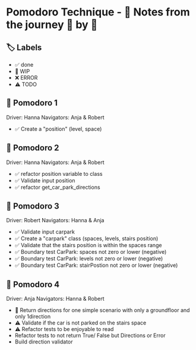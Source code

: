 # Pomodoro Technique - 📝 Notes from the journey 🍅 by 🍅
## 🏷 Labels
- ✅ done
- 🚧 WIP
- ❌ ERROR
- ⚠ TODO

## 🍅 Pomodoro 1
Driver: Hanna
Navigators: Anja & Robert

- ✅ Create a "position"  (level, space)

## 🍅 Pomodoro 2
Driver: Hanna
Navigators: Anja & Robert

- ✅ refactor position variable to class
- ✅ Validate input position
- ✅ refactor get_car_park_directions

## 🍅 Pomodoro 3
Driver: Robert
Navigators: Hanna & Anja

- ✅ Validate input carpark
- ✅ Create a "carpark" class (spaces, levels, stairs position)
- ✅ Validate that the stairs position is within the spaces range
- ✅ Boundary test CarPark: spaces not zero or lower (negative)
- ✅ Boundary test CarPark: levels not zero or lower (negative)
- ✅ Boundary test CarPark: stairPostion not zero or lower (negative)


## 🍅 Pomodoro 4
Driver: Anja
Navigators: Hanna & Robert
- 🚧 Return directions for one simple scenario with only a groundfloor and only 1direction
- ⚠ Validate if the car is not parked on the stairs space
- ⚠ Refactor tests to be enjoyable to read
- Refactor tests to not return True/ False but Directions or Error
- Build direction validator
